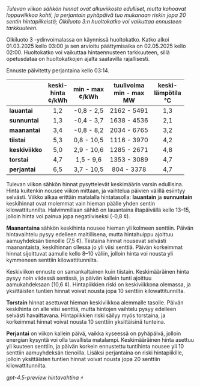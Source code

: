 *Tulevan viikon sähkön hinnat ovat alkuviikosta edulliset, mutta kohoavat loppuviikkoa kohti, ja perjantain pyhäpäivä tuo mukanaan riskin jopa 20 sentin hintapiikeistä; Olkiluoto 3:n huoltokatko voi vaikuttaa ennusteen tarkkuuteen.*

Olkiluoto 3 -ydinvoimalassa on käynnissä huoltokatko. Katko alkoi 01.03.2025 kello 03:00 ja sen arvioitu päättymisaika on 02.05.2025 kello 02:00. Huoltokatko voi vaikuttaa hintaennusteen tarkkuuteen, sillä opetusdataa on huoltokatkojen ajalta saatavilla rajallisesti.

Ennuste päivitetty perjantaina kello 03:14.

|          | keski-<br>hinta<br>¢/kWh | min - max<br>¢/kWh | tuulivoima<br>min - max<br>MW | keski-<br>lämpötila<br>°C |
|:-------------|:----------------:|:----------------:|:-------------:|:-------------:|
| **lauantai** |       1,2        |    -0,8 - 2,5    |   2162 - 5491   |      1,3      |
| **sunnuntai** |       1,3        |    -0,4 - 3,7    |   1638 - 4536   |      2,1      |
| **maanantai** |       3,4        |    -0,8 - 8,2    |   2034 - 6765   |      3,2      |
| **tiistai** |       5,3        |    0,8 - 10,5    |   1116 - 3970   |      4,2      |
| **keskiviikko** |       5,0        |    2,9 - 10,6    |   1285 - 2671   |      4,8      |
| **torstai** |       4,7        |    1,5 - 9,6    |   1353 - 3089   |      4,7      |
| **perjantai** |       6,5        |    3,7 - 10,5    |    804 - 3378   |      4,7      |

Tulevan viikon sähkön hinnat pysyttelevät keskimäärin varsin edullisina. Hinta kuitenkin nousee viikon mittaan, ja vaihtelua päivien välillä esiintyy selvästi. Viikko alkaa erittäin matalalla hintatasolla: **lauantain** ja **sunnuntain** keskihinnat ovat molemmat vain hieman päälle yhden sentin kilowattitunnilta. Halvimmillaan sähkö on lauantaina iltapäivällä kello 13–15, jolloin hinta voi painua jopa negatiiviseksi (-0,8 ¢).

**Maanantaina** sähkön keskihinta nousee hieman yli kolmeen senttiin. Päivän hintavaihtelu pysyy edelleen maltillisena, mutta hintahuippu ajoittuu aamuyhdeksän tienoille (7,5 ¢). Tiistaina hinnat nousevat selvästi maanantaista, keskihinnan ollessa jo yli viisi senttiä. Päivän korkeimmat hinnat sijoittuvat aamulle kello 8–10 väliin, jolloin hinta voi nousta yli kymmeneen senttiin kilowattitunnilta.

Keskiviikon ennuste on samankaltainen kuin tiistain. Keskimääräinen hinta pysyy noin viidessä sentissä, ja päivän kallein tunti ajoittuu aamukahdeksaan (10,6 ¢). Hintapiikkien riski on keskiviikkona olemassa, ja yksittäisten tuntien hinnat voivat nousta jopa 10 senttiin kilowattitunnilta.

**Torstain** hinnat asettuvat hieman keskiviikkoa alemmalle tasolle. Päivän keskihinta on alle viisi senttiä, mutta hintojen vaihtelu pysyy edelleen selvästi havaittavana. Hintapiikkien riski säilyy myös torstaina, ja korkeimmat hinnat voivat nousta 10 senttiin yksittäisinä tunteina.

**Perjantai** on viikon kallein päivä, vaikka kyseessä on pyhäpäivä, jolloin energian kysyntä voi olla tavallista matalampi. Keskimääräinen hinta asettuu yli kuuteen senttiin, ja päivän korkein ennustettu tuntihinta nousee yli 10 senttiin aamuyhdeksän tienoilla. Lisäksi perjantaina on riski hintapiikille, jolloin yksittäisten tuntien hinnat voivat nousta jopa 20 senttiin kilowattitunnilta.

*gpt-4.5-preview hintavahtina* ⚡

